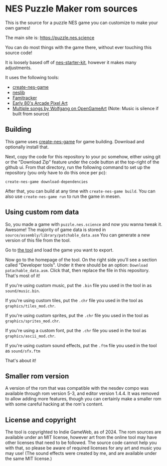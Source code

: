 # NES Puzzle Maker rom sources

This is the source for a puzzle NES game you can customize to make your own games! 

The main site is: https://puzzle.nes.science

You can do most things with the game there, without ever touching this source code!

It is loosely based off of [nes-starter-kit](https://nes-starter-kit.nes.science), 
however it makes many adjustments. 

It uses the following tools: 
* [create-nes-game](https://create-nes-game.nes.science)
* [neslib](https://shiru.untergrund.net/code.shtml)
* [Famitracker](http://famitracker.com/)
* [Early 80's Arcade Pixel Art](https://opengameart.org/content/early-80s-arcade-pixel-art-dungeonsslimes-walls-power-ups-etc)
* [Multiple songs by Wolfgang on OpenGameArt](https://opengameart.org/users/wolfgang) (Note: Music is silence if built from source)

## Building

This game uses [create-nes-game](https://create-nes-game.nes.science) for game building. Download and 
optionally install that.

Next, copy the code for this repository to your pc somehow, either using git or the "Download Zip" feature under
the code button at the top-right of the github ui. From that directory, run the following command to set up the 
repository (you only have to do this once per pc): 

```
create-nes-game download-dependencies
```

After that, you can build at any time with `create-nes-game build`. You can also use `create-nes-game run` to run
the game in mesen.

## Using custom rom data

So, you made a game with `puzzle.nes.science` and now you wanna tweak it. Awesome! The majority of game data is
stored in `source/assembly/library/patchable_data.asm` You can generate a new version of this file from the tool.

Go to [the tool](https://puzzle.nes.science) and load the game you want to export. 

Now go to the homepage of the tool. On the right side you'll see a section called "Developer tools". Under it
there should be an option: `Download patachable_data.asm`. Click that, then replace the file in this repository.
That's most of it!

If you're using custom music, put the `.bin` file you used in the tool in as `sound/music.bin`.

If you're using custom tiles, put the `.chr` file you used in the tool as `graphics/tiles_mod.chr`.

If you're using custom sprites, put the `.chr` file you used in the tool as `graphics/sprites_mod.chr`.

If you're using a custom font, put the `.chr` file you used in the tool as `graphics/ascii_mod.chr`.

If you're using custom sound effects, put the `.ftm` file you used in the tool as `sound/sfx.ftm`

That's about it!

## Smaller rom version

A version of the rom that was compatible with the nesdev compo was available through rom version 5-3, and
editor version 1.4.4. It was removed to allow adding more features, though you can certainly make a smaller rom
with some careful hacking at the rom's content.

## License and copyright

The tool is copyrighted to Indie GameWeb, as of 2024. The rom sources are available under an MIT license, however
art from the online tool may have other licenses that need to be followed. The source code cannot help you with that, so
please be aware of required licenses for any art and music you may use! (The sound effects were created by me, and are
available under the same MIT license.)
